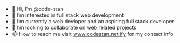 - 👋 Hi, I’m @code-stan
- 👀 I’m interested in full stack web development
- 🌱 I’m currently a web devloper and an aspiring full stack developer
- 💞️ I’m looking to collaborate on web related projects
- 📫 How to reach me visit www.codestan.netlify for my contact info

<!---
code-stan/code-stan is a ✨ special ✨ repository because its `README.md` (this file) appears on your GitHub profile.
You can click the Preview link to take a look at your changes.
--->
